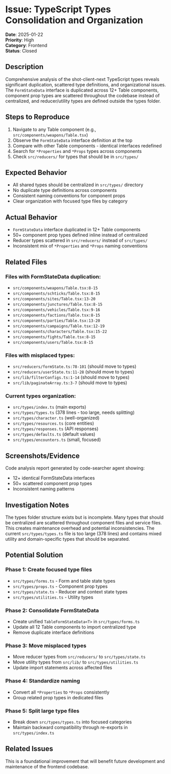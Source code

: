 # Issue: TypeScript Types Consolidation and Organization

**Date**: 2025-01-22  
**Priority**: High  
**Category**: Frontend  
**Status**: Closed

## Description
Comprehensive analysis of the shot-client-next TypeScript types reveals significant duplication, scattered type definitions, and organizational issues. The `FormStateData` interface is duplicated across 12+ Table components, component prop types are scattered throughout the codebase instead of centralized, and reducer/utility types are defined outside the types folder.

## Steps to Reproduce
1. Navigate to any Table component (e.g., `src/components/weapons/Table.tsx`)
2. Observe the `FormStateData` interface definition at the top
3. Compare with other Table components - identical interfaces redefined
4. Search for `*Properties` and `*Props` types across components
5. Check `src/reducers/` for types that should be in `src/types/`

## Expected Behavior
- All shared types should be centralized in `src/types/` directory
- No duplicate type definitions across components
- Consistent naming conventions for component props
- Clear organization with focused type files by category

## Actual Behavior
- `FormStateData` interface duplicated in 12+ Table components
- 50+ component prop types defined inline instead of centralized
- Reducer types scattered in `src/reducers/` instead of `src/types/`
- Inconsistent mix of `*Properties` and `*Props` naming conventions

## Related Files
### Files with FormStateData duplication:
- `src/components/weapons/Table.tsx:8-15`
- `src/components/schticks/Table.tsx:8-15`
- `src/components/sites/Table.tsx:13-20`
- `src/components/junctures/Table.tsx:8-15`
- `src/components/vehicles/Table.tsx:9-16`
- `src/components/factions/Table.tsx:8-15`
- `src/components/parties/Table.tsx:13-20`
- `src/components/campaigns/Table.tsx:12-19`
- `src/components/characters/Table.tsx:15-22`
- `src/components/fights/Table.tsx:8-15`
- `src/components/users/Table.tsx:8-15`

### Files with misplaced types:
- `src/reducers/formState.ts:78-101` (should move to types)
- `src/reducers/userState.ts:11-28` (should move to types)
- `src/lib/filterConfigs.ts:1-14` (should move to types)
- `src/lib/paginateArray.ts:3-7` (should move to types)

### Current types organization:
- `src/types/index.ts` (main exports)
- `src/types/types.ts` (378 lines - too large, needs splitting)
- `src/types/character.ts` (well-organized)
- `src/types/resources.ts` (core entities)
- `src/types/responses.ts` (API responses)
- `src/types/defaults.ts` (default values)
- `src/types/encounters.ts` (small, focused)

## Screenshots/Evidence
Code analysis report generated by code-searcher agent showing:
- 12+ identical FormStateData interfaces
- 50+ scattered component prop types
- Inconsistent naming patterns

## Investigation Notes
The types folder structure exists but is incomplete. Many types that should be centralized are scattered throughout component files and service files. This creates maintenance overhead and potential inconsistencies. The current `src/types/types.ts` file is too large (378 lines) and contains mixed utility and domain-specific types that should be separated.

## Potential Solution
### Phase 1: Create focused type files
- `src/types/forms.ts` - Form and table state types
- `src/types/props.ts` - Component prop types  
- `src/types/state.ts` - Reducer and context state types
- `src/types/utilities.ts` - Utility types

### Phase 2: Consolidate FormStateData
- Create unified `TableFormStateData<T>` in `src/types/forms.ts`
- Update all 12 Table components to import centralized type
- Remove duplicate interface definitions

### Phase 3: Move misplaced types
- Move reducer types from `src/reducers/` to `src/types/state.ts`
- Move utility types from `src/lib/` to `src/types/utilities.ts`
- Update import statements across affected files

### Phase 4: Standardize naming
- Convert all `*Properties` to `*Props` consistently
- Group related prop types in dedicated files

### Phase 5: Split large type files
- Break down `src/types/types.ts` into focused categories
- Maintain backward compatibility through re-exports in `src/types/index.ts`

## Related Issues
This is a foundational improvement that will benefit future development and maintenance of the frontend codebase.